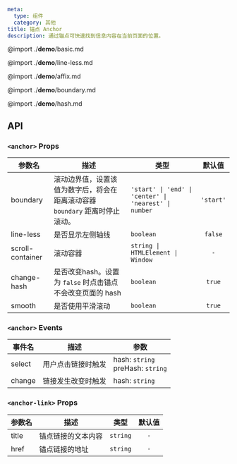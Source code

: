 ```yaml
meta:
  type: 组件
  category: 其他
title: 锚点 Anchor
description: 通过锚点可快速找到信息内容在当前页面的位置。
```

@import ./__demo__/basic.md

@import ./__demo__/line-less.md

@import ./__demo__/affix.md

@import ./__demo__/boundary.md

@import ./__demo__/hash.md

## API


### `<anchor>` Props

|参数名|描述|类型|默认值|
|---|---|---|:---:|
|boundary|滚动边界值，设置该值为数字后，将会在距离滚动容器 `boundary` 距离时停止滚动。|`'start' \| 'end' \| 'center' \| 'nearest' \| number`|`'start'`|
|line-less|是否显示左侧轴线|`boolean`|`false`|
|scroll-container|滚动容器|`string \| HTMLElement \| Window`|`-`|
|change-hash|是否改变hash。设置为 `false` 时点击锚点不会改变页面的 hash|`boolean`|`true`|
|smooth|是否使用平滑滚动|`boolean`|`true`|
### `<anchor>` Events

|事件名|描述|参数|
|---|---|---|
|select|用户点击链接时触发|hash: `string`<br>preHash: `string`|
|change|链接发生改变时触发|hash: `string`|




### `<anchor-link>` Props

|参数名|描述|类型|默认值|
|---|---|---|:---:|
|title|锚点链接的文本内容|`string`|`-`|
|href|锚点链接的地址|`string`|`-`|


